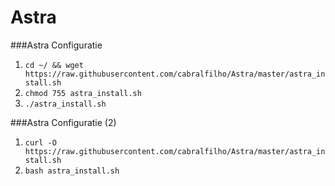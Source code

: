 # Astra
###Astra Configuratie

1. `cd ~/ && wget https://raw.githubusercontent.com/cabralfilho/Astra/master/astra_install.sh`
2. `chmod 755 astra_install.sh`
3. `./astra_install.sh`

###Astra Configuratie (2)

1. `curl -O https://raw.githubusercontent.com/cabralfilho/Astra/master/astra_install.sh`
2. `bash astra_install.sh`
